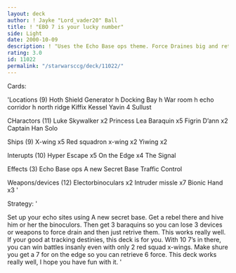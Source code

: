 ```yaml
---
layout: deck
author: ! Jayke "Lord_vader20" Ball
title: ! "EBO 7 is your lucky number"
side: Light
date: 2000-10-09
description: ! "Uses the Echo Base ops theme. Force Draines big and retreaves lots."
rating: 3.0
id: 11022
permalink: "/starwarsccg/deck/11022/"
---
```

Cards: 

'Locations (9)
Hoth Shield Generator
h Docking Bay
h War room
h echo corridor
h north ridge
Kiffix
Kessel
Yavin 4
Sullust

CHaractors (11)
Luke Skywalker x2
Princess Lea
Baraquin x5
Figrin D’ann x2
Captain Han Solo

Ships (9)
X-wing x5
Red squadron x-wing x2
Yiwing x2

Interupts (10)
Hyper Escape x5
On the Edge x4
The Signal

Effects (3)
Echo Base ops
A new Secret Base
Traffic Control

Weapons/devices (12)
Electorbinoculars x2
Intruder missle x7
Bionic Hand x3 '

Strategy: '

Set up your echo sites using A new secret base. Get a rebel there and hive him or her the binoculors. Then get 3 baraquins so you can lose 3 devices or weapons to force drain and then just retrive them. This works really well.  If your good at tracking destinies, this deck is for you. With 10 7’s in there, you can win battles insanly even with only 2 red squad x-wings. Make shure you get a 7 for on the edge so you can retrieve 6 force. This deck works really well, I hope you have fun with it. '
